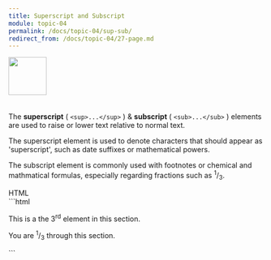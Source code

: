 ```yaml
---
title: Superscript and Subscript
module: topic-04
permalink: /docs/topic-04/sup-sub/
redirect_from: /docs/topic-04/27-page.md
---
```


<img src="./../../../img/arrow-divider.svg" style="width: 75px; border: none; margin: 0px 0 20px 0" />

The **superscript** ( `<sup>...</sup>` ) & **subscript** ( `<sub>...</sub>` ) elements are used to raise or lower text relative to normal text.

The superscript element is used to denote characters that should appear as 'superscript', such as date suffixes or mathematical powers.

The subscript element is commonly used with footnotes or chemical and mathmatical formulas, especially regarding fractions such as <sup>1</sup>/<sub>3</sub>.

<div id="code-heading">HTML</div>
```html
<p>This is a the 3<sup>rd</sup> element in this section.</p>
<p>You are <sup>1</sup>/<sub>3</sub> through this section.</p>
```

<div class="codepen-embed">
  <p data-height="600" data-theme-id="30567" data-slug-hash="BYdWLJ" data-default-tab="html,result" data-user="Media-Ed-Online" data-embed-version="2" data-pen-title="Topic-04: Semantic HTML Pt. 3" class="codepen"></p>
</div>
